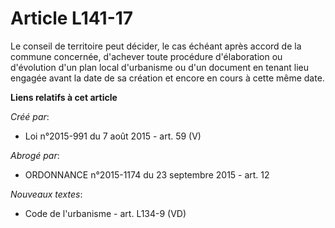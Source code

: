 # Article L141-17

Le conseil de territoire peut décider, le cas échéant après accord de la commune concernée, d'achever toute procédure
d'élaboration ou d'évolution d'un plan local d'urbanisme ou d'un document en tenant lieu engagée avant la date de sa création
et encore en cours à cette même date.

**Liens relatifs à cet article**

_Créé par_:

  - Loi n°2015-991 du 7 août 2015 - art. 59 (V)

_Abrogé par_:

  - ORDONNANCE n°2015-1174 du 23 septembre 2015 - art. 12

_Nouveaux textes_:

  - Code de l'urbanisme - art. L134-9 (VD)
